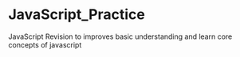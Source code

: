# JavaScript_Practice
JavaScript Revision to improves basic understanding and learn core concepts of javascript
